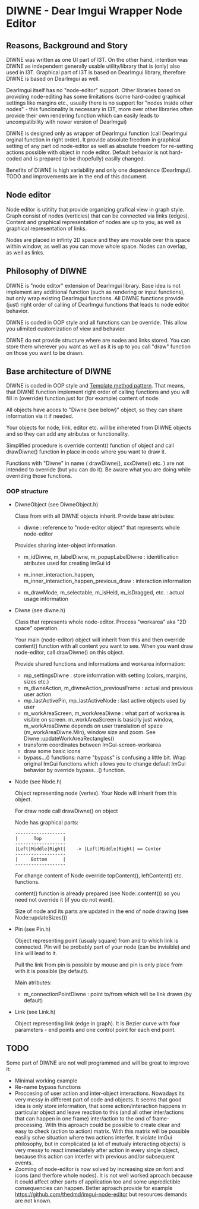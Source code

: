 # DIWNE - Dear Imgui Wrapper Node Editor

## Reasons, Background and Story

DIWNE was written as one UI part of I3T. On the other hand, intention was DIWNE as independent generally usable utility/library that is (only) also used in I3T. Graphical part of I3T is based on DearImgui library, therefore DIWNE is based on DearImgui as well.

DearImgui itself has no "node-editor" support. Other libraries based on providing node-editing has some limitations (some hard-coded graphical settings like margins etc., usually there is no support for "nodes inside other nodes" - this funcionality is necessary in I3T, more over other libraries often provide their own rendering function which can easily leads to uncompatibility with newer version of DearImgui)

DIWNE is designed only as wrapper of DearImgui function (call DearImgui orginal function in right order). It provide absolute freedom in graphical setting of any part od node-editor as well as absolute freedom for re-setting actions possible with object in node editor. Default behavior is not hard-coded and is prepared to be (hopefully) easilly changed.

Benefits of DIWNE is high variability and only one dependence (DearImgui).
TODO and improvements are in the end of this document.

## Node editor

Node editor is utitilty that provide organizing grafical view in graph style. Graph consist of nodes (verticies) that can be connected via links (edges). Content and graphical representation of nodes are up to you, as well as graphical representation of links.

Nodes are placed in infinty 2D space and they are movable over this space within window, as well as you can move whole space. Nodes can overlap, as well as links.

## Philosophy of DIWNE

DIWNE is "node editor" extension of DearImgui library. Base idea is not implement any additional function (such as rendering or input functions), but only wrap existing DearImgui functions. All DIWNE functions provide (just) right order of calling of DearImgui functions that leads to node editor behavior.

DIWNE is coded in OOP style and all functions can be override. This allow you ulimited customization of view and behavior.

DIWNE do not provide structure where are nodes and links stored. You can store them wherever you want as well as it is up to you call "draw" function on those you want to be drawn.

## Base architecture of DIWNE

DIWNE is coded in OOP style and [Template method pattern](https://en.wikipedia.org/wiki/Template_method_pattern). That means, that DIWNE function implement right order of calling functions and you will fill in (override) function just for (for example) content of node.

All objects have acces to "Diwne (see below)" object, so they can share information via it if needed.

Your objects for node, link, editor etc. will be inhereted from DIWNE objects and so they can add any atributes or functionality.

Simplified procedure is override content() function of object and call drawDiwne() function in place in code where you want to draw it.

Functions with "Diwne" in name ( drawDiwne(), xxxDiwne() etc. ) are not intended to override (but you can do it). Be aware what you are doing while overriding those functions.

### OOP structure
- DiwneObject (see DiwneObject.h)

	Class from with all DIWNE objects inherit. Provide base atributes:

	- diwne : reference to "node-editor object" that represents whole node-editor

	Provides sharing inter-object information.

	- m_idDiwne, m_labelDiwne, m_popupLabelDiwne : identification atributes used for creating ImGui id

	- m_inner_interaction_happen, m_inner_interaction_happen_previous_draw : interaction information 

	- m_drawMode, m_selectable, m_isHeld, m_isDragged, etc. : actual usage information

- Diwne (see diwne.h)
	
	Class that represents whole node-editor. Process "workarea" aka "2D space" operation.

	Your main (node-editor) object will inherit from this and then override content() function with all content you want to see. When you want draw node-editor, call drawDiwne() on this object. 

	Provide shared functions and informations and workarea information:

	- mp_settingsDiwne : store infomration with setting (colors, margins, sizes etc.)
	- m_diwneAction, m_diwneAction_previousFrame : actual and previous user action
	- mp_lastActivePin, mp_lastActiveNode : last active objects used by user
	- m_workAreaScreen, m_workAreaDiwne : what part of workarea is visible on screen. m_workAreaScreen is basiclly just window, m_workAreaDiwne depends on user translation of space (m_workAreaDiwne.Min), window size and zoom. See Diwne::updateWorkAreaRectangles()
	- transform coordinates between ImGui-screen-workarea
	- draw some basic icons
	- bypass...() functions: name "bypass" is confusing a little bit. Wrap original ImGui functions which allows you to change default ImGui behavior by override bypass...() function. 

- Node (see Node.h)
	
	Object representing node (vertex). Your Node will inherit from this object.

	For draw node call drawDiwne() on object

	Node has graphical parts:
   ```
   -------------------
   |      Top        |
   -------------------
   |Left|Middle|Right|    -> |Left|Middle|Right| == Center
   -------------------
   |     Bottom      |
   -------------------
   ```

   For change content of Node override topContent(), leftContent() etc. functions.

   content() function is already prepared (see Node::content()) so you need not override it (if you do not want).

   Size of node and its parts are updated in the end of node drawing (see Node::updateSizes())

- Pin (see Pin.h)

	Object representing point (usualy square) from and to which link is connected. Pin will be probably part of your node (can be invisible) and link will lead to it.

	Pull the link from pin is possible by mouse and pin is only place from with it is possible (by default).

	Main atributes:

	- m_connectionPointDiwne : point to/from which will be link drawn (by default)

- Link (see Link.h)

	Object representing link (edge in graph). It is Bezier curve with four parameters - end points and one control point for each end point.



## TODO
Some part of DIWNE are not well programmed and will be great to improve it:
- Minimal working example
- Re-name bypass functions
- Proccesing of user action and inter-object interactions. Nowadays its very messy in different part of code and objects. It seems that good idea is only store information, that some action/interaction happens in particular object and leave reaction to this (and all other inter/actions that can happen in one frame) inter/action to the ond of frame-processing. With this aproach could be possible to create clear and easy to check (action to action) matrix. With this matrix will be possible easilly solve situation where two actions interfer. It violate ImGui philosophy, but in complicated (a lot of mutualy interacting objects) is very messy to react immediately after action in every single object, because this action can interfer with previous and/or subsequent events. 
- Zooming of node-editor is now solved by increasing size on font and icons (and therfore whole nodes). It is not well worked aproach because it could affect other parts of application too and some unpredictible consequencies can happen. Better aproach provide for example https://github.com/thedmd/imgui-node-editor but resources demands are not known.  
